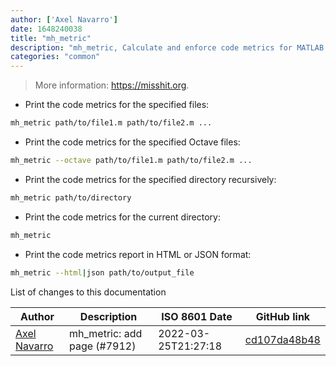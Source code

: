 ```yaml
---
author: ['Axel Navarro']
date: 1648240038
title: "mh_metric"
description: "mh_metric, Calculate and enforce code metrics for MATLAB or Octave code."
categories: "common"
---
```

> More information: <https://misshit.org>.

- Print the code metrics for the specified files:

```bash
mh_metric path/to/file1.m path/to/file2.m ...
```

- Print the code metrics for the specified Octave files:

```bash
mh_metric --octave path/to/file1.m path/to/file2.m ...
```

- Print the code metrics for the specified directory recursively:

```bash
mh_metric path/to/directory
```

- Print the code metrics for the current directory:

```bash
mh_metric
```

- Print the code metrics report in HTML or JSON format:

```bash
mh_metric --html|json path/to/output_file
```
List of changes to this documentation


Author | Description | ISO 8601 Date | GitHub link
------|-----|-----|-----
[Axel Navarro](mailto:navarroaxel@gmail.com) | mh_metric: add page (#7912) | 2022-03-25T21:27:18 | [cd107da48b48](https://github.com/tldr-pages/tldr/commit/cd107da48b486527454e8ce8a9e6d31dc9b44c6a)

